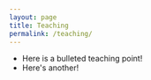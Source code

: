 ```yaml
---
layout: page
title: Teaching
permalink: /teaching/
---
```


* Here is a bulleted teaching point!
* Here's another! 
